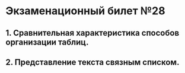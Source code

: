 # Экзаменационный билет №28


## 1. Сравнительная характеристика способов организации таблиц.
## 2. Представление текста связным списком.